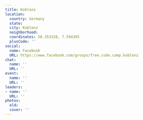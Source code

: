 ```yaml
---
title: Koblenz
location:
  country: Germany
  state: 
  city: Koblenz
  neighborhood: 
  coordinates: 50.353328, 7.594395
  plusCode: ''
social:
  name: Facebook
  URL: https://www.facebook.com/groups/free.code.camp.koblenz
chat:
  name: ''
  URL: ''
event:
  name: ''
  URL: ''
leaders:
- name: ''
  URL: ''
photos:
  old: 
  cover: ''
---
```

